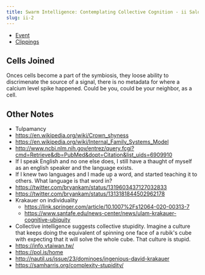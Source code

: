 ```yaml
---
title: Swarm Intelligence: Contemplating Collective Cognition - ii Salon
slug: ii-2
---
```


- [Event](https://www.eventbrite.co.uk/e/swarm-intelligence-contemplating-collective-cognition-ii-salon-tickets-125346305173?utm_source=eventbrite&utm_medium=email&utm_campaign=reminder_attendees_48hour_email&utm_term=eventname&ref=eemaileventremind)
- [Clippings](https://garden.joshpress.net/clippings/282)

## Cells Joined

Onces cells become a part of the symbiosis, they loose ability to discrimenate the source of a signal, there is no metadata for where a calcium level spike happened. Could be you, could be your neighbor, as a cell.

## Other Notes

- Tulpamancy
- https://en.wikipedia.org/wiki/Crown_shyness
- https://en.wikipedia.org/wiki/Internal_Family_Systems_Model
- http://www.ncbi.nlm.nih.gov/entrez/query.fcgi?cmd=Retrieve&db=PubMed&dopt=Citation&list_uids=6909910
- If I speak English and no one else does, I still have a thaught of myself as an english speaker and the language exists.
- If I knew two languages and I made up a word, and started teaching it to others. What language is that word in?
- https://twitter.com/bryankam/status/1319603437127032833
- https://twitter.com/bryankam/status/1313181844502962178
- Krakauer on individuality
  - https://link.springer.com/article/10.1007%2Fs12064-020-00313-7
  - https://www.santafe.edu/news-center/news/ulam-krakauer-cognitive-ubiquity 
- Collective intelligence suggests collective stupidity. Imagine a culture that keeps doing the equivalent of spinning one face of a rubik's cube with expecting that it will solve the whole cube. That culture is stupid.
- https://info.vtaiwan.tw/
- https://pol.is/home
- http://nautil.us/issue/23/dominoes/ingenious-david-krakauer
- https://samharris.org/complexity-stupidity/